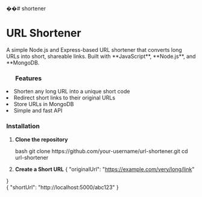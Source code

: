 ��#   s h o r t e n e r 
 
  <h1>URL Shortener</h1>

<p>A simple Node.js and Express-based URL shortener that converts long URLs into short, shareable links.  
Built with **JavaScript**, **Node.js**, and **MongoDB.</p>

<ul><h3>Features</h3></ul>
<li>Shorten any long URL into a unique short code</li> 
<li>Redirect short links to their original URLs</li> 
<li>Store URLs in MongoDB</li> 
<li>Simple and fast API</li> 

<h3>Installation</h3>

1. <b>Clone the repository</b>
   <p>bash
   git clone https://github.com/your-username/url-shortener.git
   cd url-shortener</p>
2. <b>Create a Short URL</b>
   {
  "originalUrl": "https://example.com/very/long/link"

}    
{
  "shortUrl": "http://localhost:5000/abc123"
}
